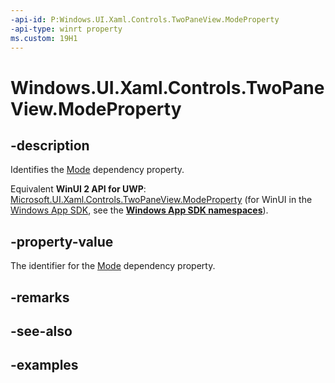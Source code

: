 ```yaml
---
-api-id: P:Windows.UI.Xaml.Controls.TwoPaneView.ModeProperty
-api-type: winrt property
ms.custom: 19H1
---
```


<!-- Property syntax.
public DependencyProperty ModeProperty { get; }
-->

# Windows.UI.Xaml.Controls.TwoPaneView.ModeProperty

## -description

Identifies the [Mode](twopaneview_mode.md) dependency property.

Equivalent **WinUI 2 API for UWP**: [Microsoft.UI.Xaml.Controls.TwoPaneView.ModeProperty](/windows/winui/api/microsoft.ui.xaml.controls.twopaneview.modeproperty) (for WinUI in the [Windows App SDK](/windows/apps/windows-app-sdk/), see the **[Windows App SDK namespaces](/windows/windows-app-sdk/api/winrt/)**).

## -property-value

The identifier for the [Mode](twopaneview_mode.md) dependency property.

## -remarks

## -see-also

## -examples

